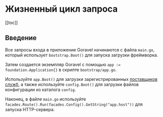 # Жизненный цикл запроса

[[toc]]

## Введение

Все запросы входа в приложение Goravel начинаются с файла `main.go`, который использует `bootstrap.Boot()` для запуска загрузки фреймворка.

Затем создается экземпляр Goravel с помощью `app := foundation.Application{}` в скрипте `bootstrap/app.go`.

Используйте `app.Boot()` для загрузки зарегистрированных [поставщиков служб](service-providers.md), а также используйте `config.Boot()` для загрузки файлов конфигурации из каталога `config`.

Наконец, в файле `main.go` используйте `facades.Route().Run(facades.Config().GetString("app.host"))` для запуска HTTP-сервера.

<CommentService/>